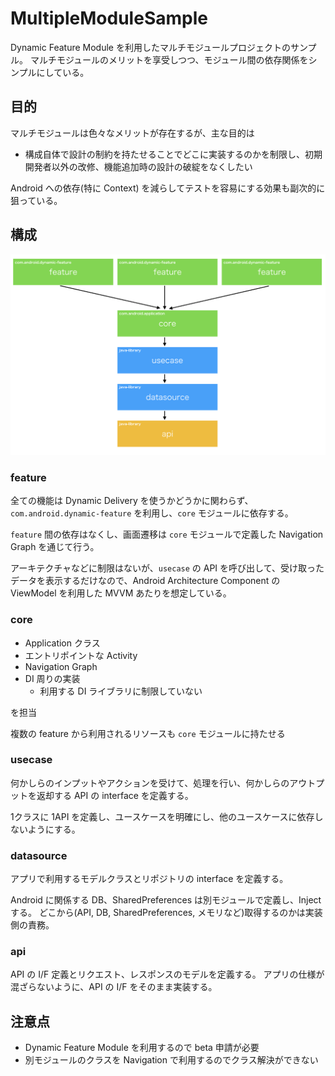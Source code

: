 # MultipleModuleSample

Dynamic Feature Module を利用したマルチモジュールプロジェクトのサンプル。
マルチモジュールのメリットを享受しつつ、モジュール間の依存関係をシンプルにしている。

## 目的

マルチモジュールは色々なメリットが存在するが、主な目的は

* 構成自体で設計の制約を持たせることでどこに実装するのかを制限し、初期開発者以外の改修、機能追加時の設計の破綻をなくしたい

Android への依存(特に Context) を減らしてテストを容易にする効果も副次的に狙っている。

## 構成

![構成図](dependency.png)

### feature

全ての機能は Dynamic Delivery を使うかどうかに関わらず、`com.android.dynamic-feature` を利用し、`core` モジュールに依存する。

`feature` 間の依存はなくし、画面遷移は `core` モジュールで定義した Navigation Graph を通じて行う。

アーキテクチャなどに制限はないが、`usecase` の API を呼び出して、受け取ったデータを表示するだけなので、Android Architecture Component の ViewModel を利用した MVVM あたりを想定している。

### core

* Application クラス
* エントリポイントな Activity
* Navigation Graph
* DI 周りの実装
  * 利用する DI ライブラリに制限していない

を担当

複数の feature から利用されるリソースも `core` モジュールに持たせる

### usecase

何かしらのインプットやアクションを受けて、処理を行い、何かしらのアウトプットを返却する API の interface を定義する。

1クラスに 1API を定義し、ユースケースを明確にし、他のユースケースに依存しないようにする。

### datasource

アプリで利用するモデルクラスとリポジトリの interface を定義する。

Android に関係する DB、SharedPreferences は別モジュールで定義し、Inject する。
どこから(API, DB, SharedPreferences, メモリなど)取得するのかは実装側の責務。

### api

API の I/F 定義とリクエスト、レスポンスのモデルを定義する。
アプリの仕様が混ざらないように、API の I/F をそのまま実装する。

## 注意点

* Dynamic Feature Module を利用するので beta 申請が必要
* 別モジュールのクラスを Navigation で利用するのでクラス解決ができない
